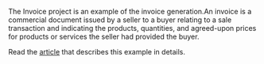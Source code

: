 The Invoice project is an example of the invoice generation.An invoice is a commercial document issued by a seller to a buyer relating to a sale transaction and indicating the products, quantities, and agreed-upon prices for products or services the seller had provided the buyer.

Read the [article](https://github.com/SyncfusionExamples/PDF-real-time-Examples/blob/invoice/Invoice/Invoice/Invoice%20article.md) that describes this example in details.